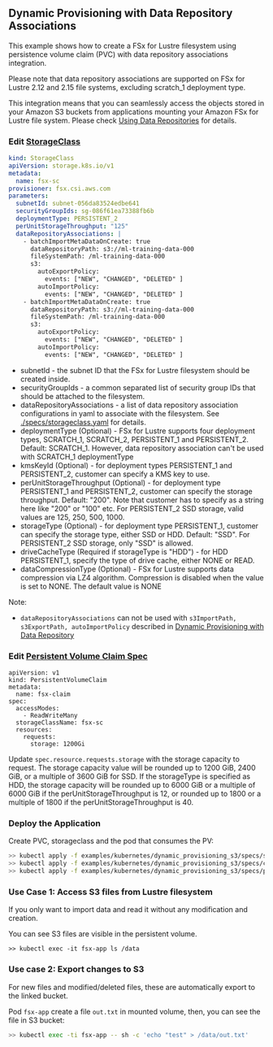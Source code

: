## Dynamic Provisioning with Data Repository Associations
This example shows how to create a FSx for Lustre filesystem using persistence volume claim (PVC) with data repository associations integration.

Please note that data repository associations are supported on FSx for Lustre 2.12 and 2.15 file systems, excluding scratch_1 deployment type.

This integration means that you can seamlessly access the objects stored in your Amazon S3 buckets from applications mounting your Amazon FSx for Lustre file system. Please check [Using Data Repositories](https://docs.aws.amazon.com/fsx/latest/LustreGuide/fsx-data-repositories.html) for details.

### Edit [StorageClass](./specs/storageclass.yaml)
```yaml
kind: StorageClass
apiVersion: storage.k8s.io/v1
metadata:
  name: fsx-sc
provisioner: fsx.csi.aws.com
parameters:
  subnetId: subnet-056da83524edbe641
  securityGroupIds: sg-086f61ea73388fb6b
  deploymentType: PERSISTENT_2
  perUnitStorageThroughput: "125"
  dataRepositoryAssociations: |
    - batchImportMetaDataOnCreate: true
      dataRepositoryPath: s3://ml-training-data-000
      fileSystemPath: /ml-training-data-000
      s3:
        autoExportPolicy:
          events: ["NEW", "CHANGED", "DELETED" ]
        autoImportPolicy:
          events: ["NEW", "CHANGED", "DELETED" ]
    - batchImportMetaDataOnCreate: true
      dataRepositoryPath: s3://ml-training-data-000
      fileSystemPath: /ml-training-data-000
      s3:
        autoExportPolicy:
          events: ["NEW", "CHANGED", "DELETED" ]
        autoImportPolicy:
          events: ["NEW", "CHANGED", "DELETED" ]
```
* subnetId - the subnet ID that the FSx for Lustre filesystem should be created inside.
* securityGroupIds - a common separated list of security group IDs that should be attached to the filesystem.
* dataRepositoryAssociations - a list of data repository association configurations in yaml to associate with the filesystem. See [./specs/storageclass.yaml](./specs/storageclass.yaml) for details.
* deploymentType (Optional) - FSx for Lustre supports four deployment types, SCRATCH_1, SCRATCH_2, PERSISTENT_1 and PERSISTENT_2. Default: SCRATCH_1. However, data repository association can't be used with SCRATCH_1 deploymentType
* kmsKeyId (Optional) - for deployment types PERSISTENT_1 and PERSISTENT_2, customer can specify a KMS key to use.
* perUnitStorageThroughput (Optional) - for deployment type PERSISTENT_1 and PERSISTENT_2, customer can specify the storage throughput. Default: "200". Note that customer has to specify as a string here like "200" or "100" etc. For PERSISTENT_2 SSD storage, valid values are 125, 250, 500, 1000.
* storageType (Optional) - for deployment type PERSISTENT_1, customer can specify the storage type, either SSD or HDD. Default: "SSD". For PERSISTENT_2 SSD storage, only "SSD" is allowed.
* driveCacheType (Required if storageType is "HDD") - for HDD PERSISTENT_1, specify the type of drive cache, either NONE or READ.
* dataCompressionType (Optional) - FSx for Lustre supports data compression via LZ4 algorithm. Compression is disabled when the value is set to NONE. The default value is NONE

Note:
- `dataRepositoryAssociations` can not be used with `s3ImportPath, s3ExportPath, autoImportPolicy` described in [Dynamic Provisioning with Data Repository](../dynamic_provisioning_s3/)

### Edit [Persistent Volume Claim Spec](./specs/claim.yaml)
```
apiVersion: v1
kind: PersistentVolumeClaim
metadata:
  name: fsx-claim
spec:
  accessModes:
    - ReadWriteMany
  storageClassName: fsx-sc
  resources:
    requests:
      storage: 1200Gi
```
Update `spec.resource.requests.storage` with the storage capacity to request. The storage capacity value will be rounded up to 1200 GiB, 2400 GiB, or a multiple of 3600 GiB for SSD. If the storageType is specified as HDD, the storage capacity will be rounded up to 6000 GiB or a multiple of 6000 GiB if the perUnitStorageThroughput is 12, or rounded up to 1800 or a multiple of 1800 if the perUnitStorageThroughput is 40.

### Deploy the Application
Create PVC, storageclass and the pod that consumes the PV:
```sh
>> kubectl apply -f examples/kubernetes/dynamic_provisioning_s3/specs/storageclass.yaml
>> kubectl apply -f examples/kubernetes/dynamic_provisioning_s3/specs/claim.yaml
>> kubectl apply -f examples/kubernetes/dynamic_provisioning_s3/specs/pod.yaml
```

### Use Case 1: Access S3 files from Lustre filesystem
If you only want to import data and read it without any modification and creation.

You can see S3 files are visible in the persistent volume.

```
>> kubectl exec -it fsx-app ls /data
```

### Use case 2: Export changes to S3
For new files and modified/deleted files, these are automatically export to the linked bucket.

Pod `fsx-app` create a file `out.txt` in mounted volume, then, you can see the file in S3 bucket:

```sh
>> kubectl exec -ti fsx-app -- sh -c 'echo "test" > /data/out.txt'
```
